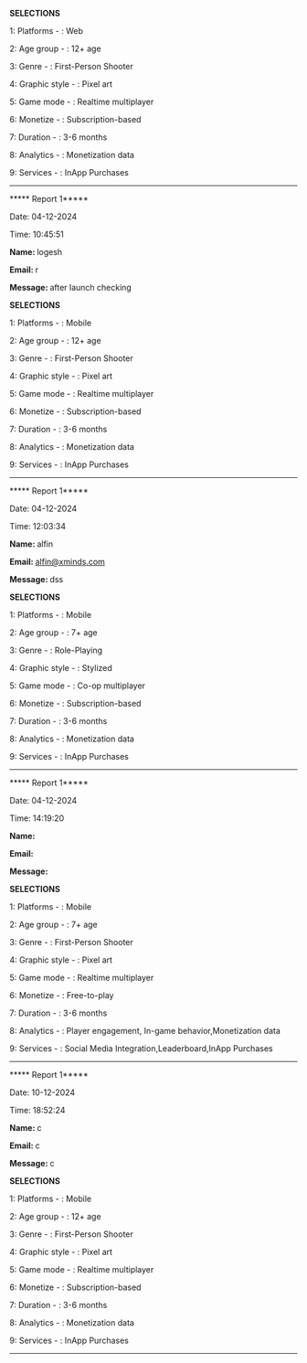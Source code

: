 <b> SELECTIONS </b>

 1: Platforms - : Web

 2: Age group - : 12+ age

 3: Genre - :  First-Person Shooter

 4: Graphic style - :  Pixel art

 5: Game mode - : Realtime  multiplayer

 6: Monetize - :  Subscription-based

 7: Duration - : 3-6 months

 8: Analytics - : Monetization data

 9: Services - : InApp Purchases

__________________________________

***** Report  1*****

Date: 04-12-2024 

Time: 10:45:51

<b> Name:  </b>logesh

 <b> Email: </b> r

 <b> Message: </b> after launch checking


<b> SELECTIONS </b>

 1: Platforms - : Mobile

 2: Age group - : 12+ age

 3: Genre - :  First-Person Shooter

 4: Graphic style - :  Pixel art

 5: Game mode - : Realtime  multiplayer

 6: Monetize - :  Subscription-based

 7: Duration - : 3-6 months

 8: Analytics - : Monetization data

 9: Services - : InApp Purchases

__________________________________

***** Report  1*****

Date: 04-12-2024 

Time: 12:03:34

<b> Name:  </b>alfin

 <b> Email: </b> alfin@xminds.com

 <b> Message: </b> dss


<b> SELECTIONS </b>

 1: Platforms - : Mobile

 2: Age group - : 7+ age

 3: Genre - : Role-Playing 

 4: Graphic style - : Stylized

 5: Game mode - : Co-op multiplayer

 6: Monetize - :  Subscription-based

 7: Duration - : 3-6 months

 8: Analytics - : Monetization data

 9: Services - : InApp Purchases

__________________________________

***** Report  1*****

Date: 04-12-2024 

Time: 14:19:20

<b> Name:  </b>

 <b> Email: </b> 

 <b> Message: </b> 


<b> SELECTIONS </b>

 1: Platforms - : Mobile

 2: Age group - : 7+ age

 3: Genre - :  First-Person Shooter

 4: Graphic style - :  Pixel art

 5: Game mode - : Realtime  multiplayer

 6: Monetize - :  Free-to-play

 7: Duration - : 3-6 months

 8: Analytics - : Player engagement, In-game behavior,Monetization data

 9: Services - : Social Media Integration,Leaderboard,InApp Purchases

__________________________________

***** Report  1*****

Date: 10-12-2024 

Time: 18:52:24

<b> Name:  </b>c

 <b> Email: </b> c

 <b> Message: </b> c


<b> SELECTIONS </b>

 1: Platforms - : Mobile

 2: Age group - : 12+ age

 3: Genre - :  First-Person Shooter

 4: Graphic style - :  Pixel art

 5: Game mode - : Realtime  multiplayer

 6: Monetize - :  Subscription-based

 7: Duration - : 3-6 months

 8: Analytics - : Monetization data

 9: Services - : InApp Purchases

__________________________________
